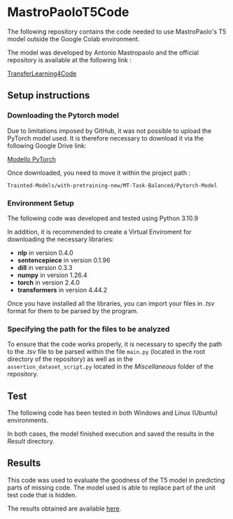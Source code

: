 ﻿# MastroPaoloT5Code

The following repository contains the code needed to use MastroPaolo's T5 model outside the Google Colab environment.

The model was developed by Antonio Mastropaolo and the official repository is available at the following link :

[TransferLearning4Code](https://github.com/antonio-mastropaolo/TransferLearning4Code)

## Setup instructions

### Downloading the Pytorch model

Due to limitations imposed by GitHub, it was not possible to upload the PyTorch model used. 
It is therefore necessary to download it via the following Google Drive link:

[Modello PyTorch](https://drive.google.com/drive/folders/11nrc1rLbZZViK1TAoqrtmKaKEurVyXGn)

Once downloaded, you need to move it within the project path :

```Trainted-Models/with-pretraining-new/MT-Task-Balanced/Pytorch-Model```

### Environment Setup

The following code was developed and tested using Python 3.10.9 

In addition, it is recommended to create a Virtual Enviroment for downloading the necessary libraries: 

- **nlp** in version 0.4.0
- **sentencepiece** in version 0.1.96
- **dill** in version 0.3.3
- **numpy** in version 1.26.4
- **torch** in version 2.4.0
- **transformers** in version 4.44.2

Once you have installed all the libraries, you can import your files in _.tsv_ format for them to be
parsed by the program. 

### Specifying the path for the files to be analyzed

To ensure that the code works properly, it is necessary to specify the path to the _.tsv_ file to be parsed 
within the file ```main.py``` (located in the root directory of the repository) as well as in the  
```assertion_dataset_script.py``` located in the _Miscellaneous_ folder of the repository.

## Test
The following code has been tested in both Windows and Linux (Ubuntu) environments.  

In both cases, the model finished execution and saved the results in the _Result_ directory. 

## Results
This code was used to evaluate the goodness of the T5 model in predicting parts of missing code.
The model used is able to replace part of the unit test code that is hidden.  

The results obtained are available [here](T5-Extension/Results/Predictions/AG-Task/with-pretraining-new/RawWithNoRepetitions/README.md).



